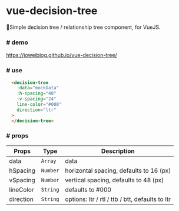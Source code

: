 # vue-decision-tree
🧐Simple decision tree / relationship tree component, for VueJS.

### # demo
 https://joweiblog.github.io/vue-decision-tree/

### # use

``` html
  <decision-tree
    :data="mockData"
    :h-spacing="48"
    :v-spacing="24"
    line-color="#000"
    direction="ltr"
  >
  </decision-tree>
```

### # props
| Props | Type | Description                    |
| ------------- | --- | ------------------------------ |
| data      | `Array` | data      |
| hSpacing   | `Number`| horizontal spacing, defaults to 16 (px)    |
| vSpacing   | `Number`| vertical spacing, defaults to 48 (px)   |
| lineColor   | `String`|  defaults to #000     |
| direction   | `String` | options: ltr / rtl / ttb / btt, defaults to ltr     |
  
